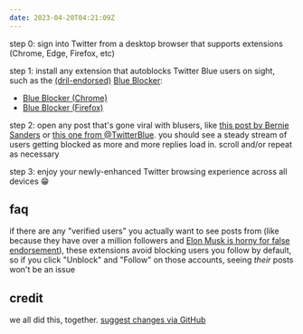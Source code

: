 ```yaml
---
date: 2023-04-20T04:21:09Z
---
```

step 0: sign into Twitter from a desktop browser that supports extensions (Chrome, Edge, Firefox, etc)

step 1: install any extension that autoblocks Twitter Blue users on sight, such as the [(dril-endorsed)](https://twitter.com/dril/status/1658607670855892992) [Blue Blocker](https://github.com/kheina-com/Blue-Blocker):

- [Blue Blocker (Chrome)](https://chrome.google.com/webstore/detail/blue-blocker/jgpjphkbfjhlbajmmcoknjjppoamhpmm)
- [Blue Blocker (Firefox)](https://addons.mozilla.org/en-US/firefox/addon/blue-blocker/)

step 2: open any post that's gone viral with blusers, like [this post by Bernie Sanders](https://twitter.com/BernieSanders/status/1655593851191427080) or [this one from @TwitterBlue](https://twitter.com/TwitterBlue/status/1638988196380827651). you should see a steady stream of users getting blocked as more and more replies load in. scroll and/or repeat as necessary

step 3: enjoy your newly-enhanced Twitter browsing experience across all devices 😁

## faq

if there are any "verified users" you actually want to see posts from (like because they have over a million followers and [Elon Musk is horny for false endorsement](https://twitter.com/dril/status/1649919372700565504)), these extensions avoid blocking users you follow by default, so if you click "Unblock" and "Follow" on those accounts, seeing *their* posts won't be an issue

## credit

we all did this, together. [suggest changes via GitHub](https://github.com/jeocool/Let-That-Sink-Out)
